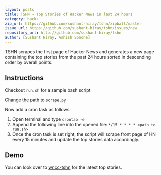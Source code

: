 ```yaml
---
layout: posts
title: TSHN ~ Top Stories of Hacker News in last 24 hours
category: hacks
zip_url: https://github.com/sushant-hiray/tshn/zipball/master
issue_url: https://github.com/sushant-hiray/tshn/issues/new
repository_url: http://github.com/sushant-hiray/tshn
author: [Sushant Hiray, Ashish Sonone] 
---
```


TSHN scrapes the first page of Hacker News and generates a new page containing the top stories from the past 24 hours sorted in descending order by overall points.

Instructions
------------
Checkout `run.sh` for a sample bash script

Change the path to `scrape.py`

Now add a cron task as follows:

1. Open terminal and type `crontab -e`
2. Append the following line into the opened file:
   `*/15 * * * * <path to run.sh>`
3. Once the cron task is set right, the script will scrape front page of HN every 15 minutes and update the top stories data accordingly.

Demo
----
You can look over to [wncc-tshn][] for the latest top stories.

[wncc-tshn]: http://wncc-iitb.org/tshn

